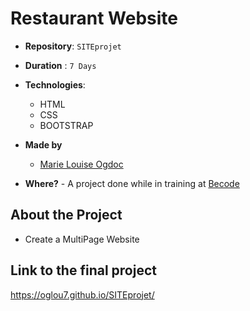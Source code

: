 # Restaurant Website

- **Repository**: `SITEprojet`

- **Duration** : `7 Days`

- **Technologies**:
  - HTML
  - CSS
  - BOOTSTRAP

- **Made by**  
  - [Marie Louise Ogdoc](https://github.com/OGlou7)
        

- **Where?**
        - A project done while in training at [Becode](https://github.com/becodeorg/)


## About the Project
  - Create a MultiPage Website 


## Link to the final project

https://oglou7.github.io/SITEprojet/


